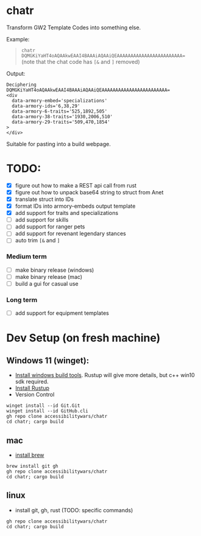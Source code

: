 # chatr

Transform GW2 Template Codes into something else.

Example:

> `chatr DQMGKiYaHT4oAQAAkwEAAI4BAAAiAQAAiQEAAAAAAAAAAAAAAAAAAAAAAAA=` (note that the chat code has `[&` and `]` removed)

Output:

```
Deciphering DQMGKiYaHT4oAQAAkwEAAI4BAAAiAQAAiQEAAAAAAAAAAAAAAAAAAAAAAAA=
<div
  data-armory-embed='specializations'
  data-armory-ids='6,38,29'
  data-armory-6-traits='525,1892,505'
  data-armory-38-traits='1930,2006,510'
  data-armory-29-traits='509,470,1854'
>
</div>
```

Suitable for pasting into a build webpage.

# TODO:

- [x] figure out how to make a REST api call from rust
- [x] figure out how to unpack base64 string to struct from Anet
- [x] translate struct into IDs
- [x] format IDs into armory-embeds output template
- [x] add support for traits and specializations
- [ ] add support for skills
- [ ] add support for ranger pets
- [ ] add support for revenant legendary stances
- [ ] auto trim `[&` and `]`

### Medium term

- [ ] make binary release (windows)
- [ ] make binary release (mac)
- [ ] build a gui for casual use

### Long term

- [ ] add support for equipment templates

# Dev Setup (on fresh machine)

## Windows 11 (winget):

- [Install windows build tools](https://visualstudio.microsoft.com/visual-cpp-build-tools/). Rustup will give more details, but c++ win10 sdk required.
- [Install Rustup](https://www.rust-lang.org/tools/install)
- Version Control
```
winget install --id Git.Git
winget install --id GitHub.cli
gh repo clone accessibilitywars/chatr
cd chatr; cargo build
```

## mac

- [install brew](https://brew.sh/)
```
brew install git gh
gh repo clone accessibilitywars/chatr
cd chatr; cargo build
```

## linux

- install git, gh, rust (TODO: specific commands)
```
gh repo clone accessibilitywars/chatr
cd chatr; cargo build
```
